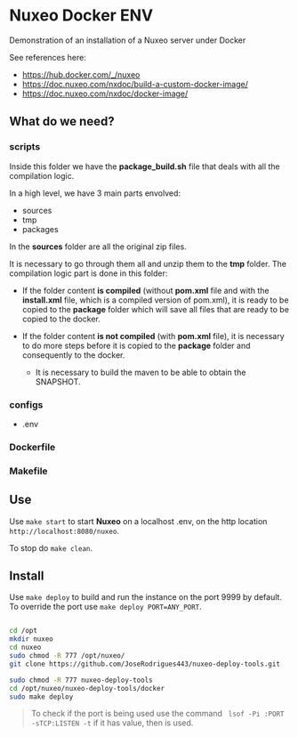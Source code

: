 # Nuxeo Docker ENV

Demonstration of an installation of a Nuxeo server under Docker

See references here:

- https://hub.docker.com/_/nuxeo
- https://doc.nuxeo.com/nxdoc/build-a-custom-docker-image/
- https://doc.nuxeo.com/nxdoc/docker-image/

## What do we need? 

### **scripts**

Inside this folder we have the **package_build.sh** file that deals with all the compilation logic.

In a high level, we have 3 main parts envolved:
- sources
- tmp
- packages

In the **sources** folder are all the original zip files.

It is necessary to go through them all and unzip them to the **tmp** folder. The compilation logic part is done in this folder:

- If the folder content **is compiled** (without **pom.xml** file and with the **install.xml** file, which is a compiled version of pom.xml), it is ready to be copied to the **package** folder which will save all files that are ready to be copied to the docker.

- If the folder content **is not compiled** (with **pom.xml** file), it is necessary to do more steps before it is copied to the **package** folder and consequently to the docker.

  - It is necessary to build the maven to be able to obtain the SNAPSHOT.

### **configs**
- .env

### **Dockerfile**

### **Makefile**



## Use

Use `make start` to start **Nuxeo** on a localhost .env, on the http location `http://localhost:8080/nuxeo`.

To stop do `make clean`.

## Install

Use `make deploy` to build and run the instance on the port 9999 by default. To override the port use `make deploy PORT=ANY_PORT`.

```bash

cd /opt
mkdir nuxeo
cd nuxeo
sudo chmod -R 777 /opt/nuxeo/
git clone https://github.com/JoseRodrigues443/nuxeo-deploy-tools.git

sudo chmod -R 777 nuxeo-deploy-tools
cd /opt/nuxeo/nuxeo-deploy-tools/docker
sudo make deploy

```

> To check if the port is being used use the command ` lsof -Pi :PORT -sTCP:LISTEN -t` if it has value, then is used.
